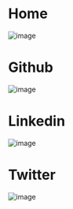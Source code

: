 # Home

![image](https://user-images.githubusercontent.com/88986695/216852128-8bd3ba49-8de1-44e2-bdfa-e82050e02e42.png)

# Github

![image](https://user-images.githubusercontent.com/88986695/216852734-e42f4db2-00c1-4e9b-b633-8159968597ca.png)

# Linkedin

![image](https://user-images.githubusercontent.com/88986695/216852747-647340ee-e2a5-4257-a122-2802a1a2d82b.png)

# Twitter

![image](https://user-images.githubusercontent.com/88986695/216852790-019fae08-5cb6-4146-943a-044102161bcb.png)
